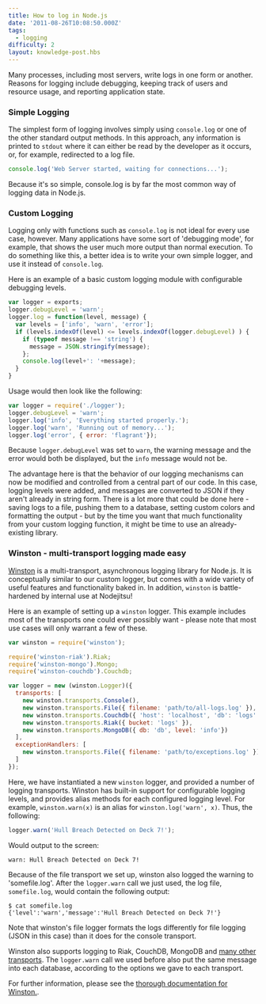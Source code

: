 ```yaml
---
title: How to log in Node.js
date: '2011-08-26T10:08:50.000Z'
tags:
  - logging
difficulty: 2
layout: knowledge-post.hbs
---
```


Many processes, including most servers, write logs in one form or another. Reasons for logging include debugging, keeping track of users and resource usage, and reporting application state.

### Simple Logging

The simplest form of logging involves simply using `console.log` or one of the other standard output methods. In this approach, any information is printed to `stdout` where it can either be read by the developer as it occurs, or, for example, redirected to a log file.

```javascript
console.log('Web Server started, waiting for connections...');
```

Because it's so simple, console.log is by far the most common way of logging data in Node.js.

### Custom Logging

Logging only with functions such as `console.log` is not ideal for every use case, however.  Many applications have some sort of 'debugging mode', for example, that shows the user much more output than normal execution.  To do something like this, a better idea is to write your own simple logger, and use it instead of `console.log`.

Here is an example of a basic custom logging module with configurable debugging levels.

```javascript
var logger = exports;
logger.debugLevel = 'warn';
logger.log = function(level, message) {
  var levels = ['info', 'warn', 'error'];
  if (levels.indexOf(level) <= levels.indexOf(logger.debugLevel) ) {
    if (typeof message !== 'string') {
      message = JSON.stringify(message);
    };
    console.log(level+': '+message);
  }
}
```

Usage would then look like the following:

```javascript
var logger = require('./logger');
logger.debugLevel = 'warn';
logger.log('info', 'Everything started properly.');
logger.log('warn', 'Running out of memory...');
logger.log('error', { error: 'flagrant'});
```

Because `logger.debugLevel` was set to `warn`, the warning message and the error would both be displayed, but the `info` message would not be.

The advantage here is that the behavior of our logging mechanisms can now be modified and controlled from a central part of our code. In this case, logging levels were added, and messages are converted to JSON if they aren't already in string form. There is a lot more that could be done here - saving logs to a file, pushing them to a database, setting custom colors and formatting the output - but by the time you want that much functionality from your custom logging function, it might be time to use an already-existing library.

### Winston - multi-transport logging made easy

[Winston](https://github.com/indexzero/winston) is a multi-transport, asynchronous logging library for Node.js.  It is conceptually similar to our custom logger, but comes with a wide variety of useful features and functionality baked in. In addition, `winston` is battle-hardened by internal use at Nodejitsu!

Here is an example of setting up a `winston` logger.  This example includes most of the transports one could ever possibly want - please note that most use cases will only warrant a few of these.

```javascript
var winston = require('winston');

require('winston-riak').Riak;
require('winston-mongo').Mongo;
require('winston-couchdb').Couchdb;

var logger = new (winston.Logger)({
  transports: [
    new winston.transports.Console(),
    new winston.transports.File({ filename: 'path/to/all-logs.log' }),
    new winston.transports.Couchdb({ 'host': 'localhost', 'db': 'logs' }),
    new winston.transports.Riak({ bucket: 'logs' }),
    new winston.transports.MongoDB({ db: 'db', level: 'info'})
  ],
  exceptionHandlers: [
    new winston.transports.File({ filename: 'path/to/exceptions.log' })
  ]
});
```

Here, we have instantiated a new `winston` logger, and provided a number of logging transports.  Winston has built-in support for configurable logging levels, and provides alias methods for each configured logging level.  For example, `winston.warn(x)` is an alias for `winston.log('warn', x)`.  Thus, the following:

```javascript
logger.warn('Hull Breach Detected on Deck 7!');
```

Would output to the screen:

```
warn: Hull Breach Detected on Deck 7!
```

Because of the file transport we set up, winston also logged the warning to 'somefile.log'.  After the `logger.warn` call we just used, the log file, `somefile.log`, would contain the following output:

```
$ cat somefile.log
{'level':'warn','message':'Hull Breach Detected on Deck 7!'}
```

Note that winston's file logger formats the logs differently for file logging (JSON in this case) than it does for the console transport.

Winston also supports logging to Riak, CouchDB, MongoDB and [many other transports](https://github.com/winstonjs/winston/blob/master/docs/transports.md).  The `logger.warn` call we used before also put the same message into each database, according to the options we gave to each transport.

For further information, please see the [thorough documentation for Winston.](https://github.com/indexzero/winston).
